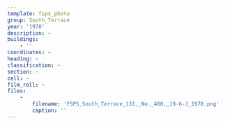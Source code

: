 ```yaml
---
template: fsps_photo
group: South_Terrace
year: '1978'
description: ~
buildings:
    - ''
coordinates: ~
heading: ~
classification: ~
section: ~
cell: ~
film_roll: ~
files:
    -
        filename: 'FSPS_South_Terrace_131,_No._408,_19-6-J_1978.png'
        caption: ''
---
```

